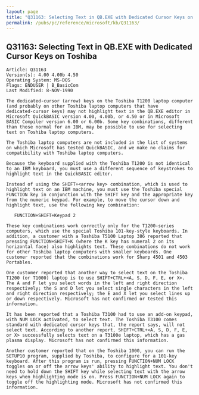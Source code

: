 ```yaml
---
layout: page
title: "Q31163: Selecting Text in QB.EXE with Dedicated Cursor Keys on Toshiba"
permalink: /pubs/pc/reference/microsoft/kb/Q31163/
---
```


## Q31163: Selecting Text in QB.EXE with Dedicated Cursor Keys on Toshiba

	Article: Q31163
	Version(s): 4.00 4.00b 4.50
	Operating System: MS-DOS
	Flags: ENDUSER | B_BasicCom
	Last Modified: 8-NOV-1990
	
	The dedicated-cursor (arrow) keys on the Toshiba T1200 laptop computer
	(and probably on other Toshiba laptop computers that have
	dedicated-cursor keys) may not highlight text in the QB.EXE editor in
	Microsoft QuickBASIC version 4.00, 4.00b, or 4.50 or in Microsoft
	BASIC Compiler version 6.00 or 6.00b. Some key combinations, different
	than those normal for an IBM, may be possible to use for selecting
	text on Toshiba laptop computers.
	
	The Toshiba laptop computers are not included in the list of systems
	on which Microsoft has tested QuickBASIC, and we make no claims for
	compatibility with Toshiba laptop computers.
	
	Because the keyboard supplied with the Toshiba T1200 is not identical
	to an IBM keyboard, you must use a different sequence of keystrokes to
	highlight text in the QuickBASIC editor.
	
	Instead of using the SHIFT+<arrow key> combination, which is used to
	highlight text on an IBM machine, you must use the Toshiba special
	FUNCTION key in conjunction with the SHIFT key and the appropriate key
	from the numeric keypad. For example, to move the cursor down and
	highlight text, use the following key combination:
	
	   FUNCTION+SHIFT+Keypad 2
	
	These key combinations work correctly only for the T1200-series
	computers, which use the special Toshiba 101-key-style keyboards. In
	addition, a customer with a Toshiba T5100 Laptop 386 reported that
	pressing FUNCTION+SHIFT+K (where the K key has numeral 2 on its
	horizontal face) also highlights text. These combinations do not work
	for other Toshiba laptop computers with smaller keyboards. One
	customer reported that the combinations work for Sharp 4501 and 4503
	Portables.
	
	One customer reported that another way to select text on the Toshiba
	T1200 (or T1000) laptop is to use SHIFT+CTRL+<A, S, D, F, E, or X>.
	The A and F let you select words in the left and right direction
	respectively; the S and D let you select single characters in the left
	and right direction respectively; the E and X let you select lines up
	or down respectively. Microsoft has not confirmed or tested this
	information.
	
	It has been reported that a Toshiba T3100 had to use an add-on keypad,
	with NUM LOCK activated, to select text. The Toshiba T3100 comes
	standard with dedicated cursor keys that, the report says, will not
	select text. According to another report, SHIFT+CTRL+<A, S, D, F, E,
	or X> successfully selects text on a T3100e laptop, which has a gas
	plasma display. Microsoft has not confirmed this information.
	
	Another customer reported that on the Toshiba 1000, you can run the
	SETUP10 program, supplied by Toshiba, to configure for a 101-key
	keyboard. After this program is run, pressing FUNCTION+NUM LOCK
	toggles on or off the arrow keys' ability to highlight text. You don't
	need to hold down the SHIFT key while selecting text with the arrow
	keys when highlighting mode is on. Press FUNCTION+NUM LOCK again to
	toggle off the highlighting mode. Microsoft has not confirmed this
	information.
